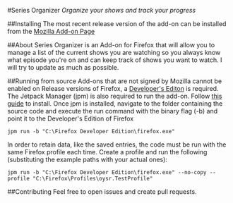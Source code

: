 #Series Organizer
*Organize your shows and track your progress*

##Installing
The most recent release version of the add-on can be installed from the [Mozilla Add-on Page](https://addons.mozilla.org/en-US/firefox/addon/series-organizer)

##About
Series Organizer is an Add-on for Firefox that will allow you to manage a list of the current shows you are watching so you always know what episode you're on and can keep track of shows you want to watch. I will try to update as much as possible.

##Running from source
Add-ons that are not signed by Mozilla cannot be enabled on Release versions of Firefox, a [Developer's Editon](https://www.mozilla.org/en-US/firefox/developer/) is required.
The Jetpack Manager (jpm) is also required to run the add-on. Follow [this guide](https://developer.mozilla.org/en-US/Add-ons/SDK/Tools/jpm) to install.
Once jpm is installed, navigate to the folder containing the source code and execute the run command with the binary flag (-b) and point it to the Developer's Edition of Firefox
```
jpm run -b "C:\Firefox Developer Edition\firefox.exe"
```
In order to retain data, like the saved entries, the code must be run with the same Firefox profile each time. Create a profile and run the following (substituting the example paths with your actual ones):
```
jpm run -b "C:\Firefox Developer Edition\firefox.exe" --no-copy --profile "C:\Firefox\Profiles\oysr.TestProfile"
```

##Contributing
Feel free to open issues and create pull requests.